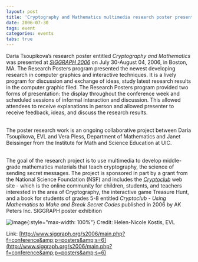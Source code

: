 ```yaml
---
layout: post
title: 'Cryptography and Mathematics multimedia research poster presented at the SIGGRAPH 2006'
date: 2006-07-30
tags: event
categories: events
tabs: true
---
```


Daria Tsoupikova&rsquo;s research poster entitled <em>Cryptography and Mathematics</em> was presented at <em><a href="http://www.siggraph.org/s2006/">SIGGRAPH 2006</a></em> on July 30-August 04, 2006, in Boston, MA. The Research Posters program presented the newest developing research in computer graphics and interactive techniques. It is a lively program for discussion and exchange of ideas, study latest research results in the computer graphic filed. The Research Posters program provided two forms of presentation: the display throughout the conference week and scheduled sessions of informal interaction and discussion. This allowed attendees to receive explanations in person and allowed presenter to receive feedback, ideas, and discuss the research results.<br><br>

The poster research work is an ongoing collaborative project between Daria Tsoupikova, EVL and Vera Pless, Department of Mathematics and Janet Beissinger from the Institute for Math and Science Education at UIC.<br><br>

The goal of the research project is to use multimedia to develop middle-grade mathematics materials that teach cryptography, the science of sending secret messages. The project is sponsored in part by a grant from the National Science Foundation (NSF) and includes the <em><a href="http://cryptoclub.math.uic.edu/indexmain.html">Cryptoclub</a></em> web site - which is the online community for children, students, and teachers interested in the area of Cryptography, the interactive game Treasure Hunt, and a book for students of grades 5-8 entitled <em>Cryptoclub - Using Mathematics to Make and Break Secret Codes</em> published in 2006 by AK Peters Inc.
SIGGRAPH poster exhibition

![image](https://www.evl.uic.edu/output/originals/3poster.jpg-srcw.jpg){:style="max-width: 100%"}
Credit: Helen-Nicole Kostis, EVL


Link: [http://www.siggraph.org/s2006/main.php?f=conference&amp;p=posters&amp;s=6](http://www.siggraph.org/s2006/main.php?f=conference&amp;p=posters&amp;s=6)
